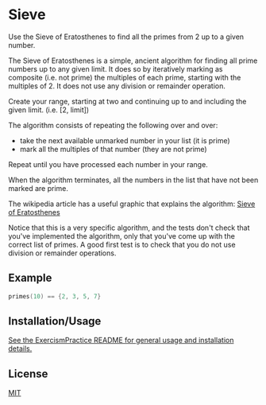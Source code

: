 # Sieve

Use the Sieve of Eratosthenes to find all the primes from 2 up to a given number.

The Sieve of Eratosthenes is a simple, ancient algorithm for finding all prime numbers up to any given limit. It does so by iteratively marking as composite (i.e. not prime) the multiples of each prime, starting with the multiples of 2. It does not use any division or remainder operation.

Create your range, starting at two and continuing up to and including the given limit. (i.e. [2, limit])

The algorithm consists of repeating the following over and over:

* take the next available unmarked number in your list (it is prime)
* mark all the multiples of that number (they are not prime)

Repeat until you have processed each number in your range.

When the algorithm terminates, all the numbers in the list that have not been marked are prime.

The wikipedia article has a useful graphic that explains the algorithm: [Sieve of Eratosthenes](https://en.wikipedia.org/wiki/Sieve_of_Eratosthenes)

Notice that this is a very specific algorithm, and the tests don't check that you've implemented the algorithm, only that you've come up with the correct list of primes. A good first test is to check that you do not use division or remainder operations.

## Example

```cpp
primes(10) == {2, 3, 5, 7}
```

## Installation/Usage

[See the ExercismPractice README for general usage and installation details.](https://github.com/Lignite17/ExercismPractice/blob/main/README.md)

## License
[MIT](https://choosealicense.com/licenses/mit/)
